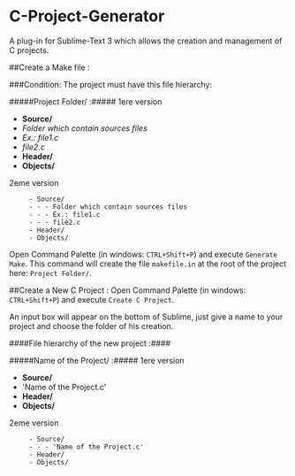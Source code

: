 C-Project-Generator
===================

A plug-in for Sublime-Text 3 which allows the creation and management of C projects.

##Create a Make file :

###Condition:
The project must have this file hierarchy:

#####Project Folder/ :#####
1ere version
*  __Source/__ 
 *  _Folder which contain sources files_
 * _Ex.: file1.c_
 * _file2.c_
*  __Header/__
*  __Objects/__



2eme version


         - Source/
         - - - Folder which contain sources files
         - - - Ex.: file1.c
         - - - file2.c
         - Header/
         - Objects/



Open  Command Palette (in windows: `CTRL+Shift+P`) and  execute `Generate Make`.
This command will create the file `makefile.in` at the root of the project here: `Project Folder/`.

##Create a New C Project :
Open  Command Palette (in windows: `CTRL+Shift+P`) and  execute `Create C Project`.

An input box will appear on the bottom of Sublime, just give a name to your project and choose the folder of his creation.

####File hierarchy of the new project :####

#####Name of the Project/ :#####
1ere version
*  __Source/__ 
 *  'Name of the Project.c'
*  __Header/__
*  __Objects/__



2eme version


         - Source/
         - - - 'Name of the Project.c'
         - Header/
         - Objects/

